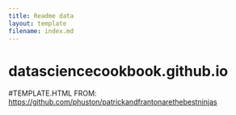 ```yaml
---
title: Readme data
layout: template
filename: index.md
--- 
```

# datasciencecookbook.github.io

#TEMPLATE.HTML FROM: https://github.com/phuston/patrickandfrantonarethebestninjas